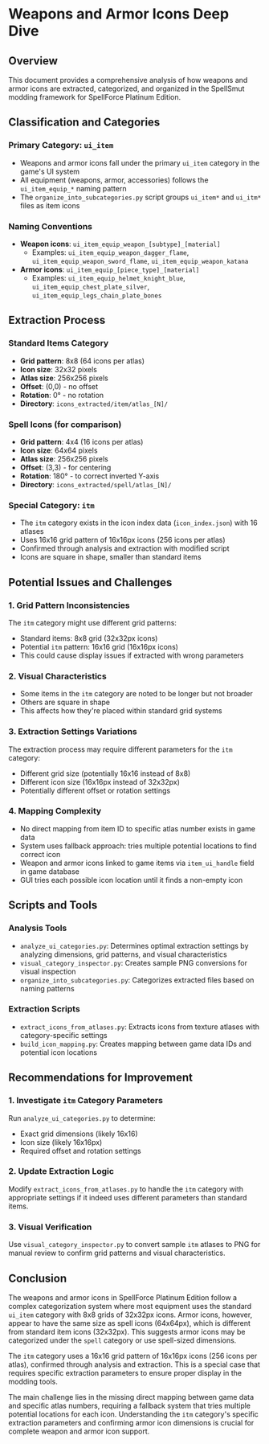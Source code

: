 # Weapons and Armor Icons Deep Dive

## Overview

This document provides a comprehensive analysis of how weapons and armor icons are extracted, categorized, and organized in the SpellSmut modding framework for SpellForce Platinum Edition.

## Classification and Categories

### Primary Category: `ui_item`
- Weapons and armor icons fall under the primary `ui_item` category in the game's UI system
- All equipment (weapons, armor, accessories) follows the `ui_item_equip_*` naming pattern
- The `organize_into_subcategories.py` script groups `ui_item*` and `ui_itm*` files as item icons

### Naming Conventions
- **Weapon icons**: `ui_item_equip_weapon_[subtype]_[material]` 
  - Examples: `ui_item_equip_weapon_dagger_flame`, `ui_item_equip_weapon_sword_flame`, `ui_item_equip_weapon_katana`
- **Armor icons**: `ui_item_equip_[piece_type]_[material]`
  - Examples: `ui_item_equip_helmet_knight_blue`, `ui_item_equip_chest_plate_silver`, `ui_item_equip_legs_chain_plate_bones`

## Extraction Process

### Standard Items Category
- **Grid pattern**: 8x8 (64 icons per atlas)
- **Icon size**: 32x32 pixels
- **Atlas size**: 256x256 pixels
- **Offset**: (0,0) - no offset
- **Rotation**: 0° - no rotation
- **Directory**: `icons_extracted/item/atlas_[N]/`

### Spell Icons (for comparison)
- **Grid pattern**: 4x4 (16 icons per atlas)
- **Icon size**: 64x64 pixels
- **Atlas size**: 256x256 pixels
- **Offset**: (3,3) - for centering
- **Rotation**: 180° - to correct inverted Y-axis
- **Directory**: `icons_extracted/spell/atlas_[N]/`

### Special Category: `itm`
- The `itm` category exists in the icon index data (`icon_index.json`) with 16 atlases
- Uses 16x16 grid pattern of 16x16px icons (256 icons per atlas)
- Confirmed through analysis and extraction with modified script
- Icons are square in shape, smaller than standard items

## Potential Issues and Challenges

### 1. Grid Pattern Inconsistencies
The `itm` category might use different grid patterns:
- Standard items: 8x8 grid (32x32px icons)
- Potential `itm` pattern: 16x16 grid (16x16px icons)
- This could cause display issues if extracted with wrong parameters

### 2. Visual Characteristics
- Some items in the `itm` category are noted to be longer but not broader
- Others are square in shape
- This affects how they're placed within standard grid systems

### 3. Extraction Settings Variations
The extraction process may require different parameters for the `itm` category:
- Different grid size (potentially 16x16 instead of 8x8)
- Different icon size (16x16px instead of 32x32px)
- Potentially different offset or rotation settings

### 4. Mapping Complexity
- No direct mapping from item ID to specific atlas number exists in game data
- System uses fallback approach: tries multiple potential locations to find correct icon
- Weapon and armor icons linked to game items via `item_ui_handle` field in game database
- GUI tries each possible icon location until it finds a non-empty icon

## Scripts and Tools

### Analysis Tools
- `analyze_ui_categories.py`: Determines optimal extraction settings by analyzing dimensions, grid patterns, and visual characteristics
- `visual_category_inspector.py`: Creates sample PNG conversions for visual inspection
- `organize_into_subcategories.py`: Categorizes extracted files based on naming patterns

### Extraction Scripts
- `extract_icons_from_atlases.py`: Extracts icons from texture atlases with category-specific settings
- `build_icon_mapping.py`: Creates mapping between game data IDs and potential icon locations

## Recommendations for Improvement

### 1. Investigate `itm` Category Parameters
Run `analyze_ui_categories.py` to determine:
- Exact grid dimensions (likely 16x16)
- Icon size (likely 16x16px)
- Required offset and rotation settings

### 2. Update Extraction Logic
Modify `extract_icons_from_atlases.py` to handle the `itm` category with appropriate settings if it indeed uses different parameters than standard items.

### 3. Visual Verification
Use `visual_category_inspector.py` to convert sample `itm` atlases to PNG for manual review to confirm grid patterns and visual characteristics.

## Conclusion

The weapons and armor icons in SpellForce Platinum Edition follow a complex categorization system where most equipment uses the standard `ui_item` category with 8x8 grids of 32x32px icons. Armor icons, however, appear to have the same size as spell icons (64x64px), which is different from standard item icons (32x32px). This suggests armor icons may be categorized under the `spell` category or use spell-sized dimensions.

The `itm` category uses a 16x16 grid pattern of 16x16px icons (256 icons per atlas), confirmed through analysis and extraction. This is a special case that requires specific extraction parameters to ensure proper display in the modding tools.

The main challenge lies in the missing direct mapping between game data and specific atlas numbers, requiring a fallback system that tries multiple potential locations for each icon. Understanding the `itm` category's specific extraction parameters and confirming armor icon dimensions is crucial for complete weapon and armor icon support.